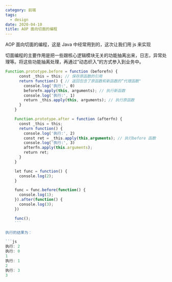```yaml
---
category: 前端
tags:
  - design
date: 2020-04-10
title: AOP 面向切面的编程
---
```


AOP 面向切面的编程，这是 Java 中经常用到的，这次让我们用 js 来实现

<!--more-->

切面编程的主要作用是把一些跟核心逻辑模块无关的功能抽离出来，日志，异常处理等。将这些功能抽离处理，再通过“动态织入”的方式参入到业务中。

````js
Function.prototype.before = function (beforefn) {
      const _this = this; // 保存原函数的引用
      return function() { // 返回包含了原函数和新函数的“代理函数"
        console.log('执行:', 0) 
        beforefn.apply(this, arguments); // 执行新函数
        console.log('执行:', 1)
        return _this.apply(this, arguments); // 执行原函数
      }
    }

    Function.prototype.after = function (afterfn) {
      const _this = this;
      return function() {
        console.log('执行:', 2)
        const ret = _this.apply(this,arguments); // 执行before 函数
        console.log('执行:', 3)
        afterfn.apply(this.arguments);
        return ret;
      }
    }

    let func = function() {
      console.log(2);
    }

    func = func.before(function() {
      console.log(1);
    }).after(function() {
      console.log(3);
    })

    func();
    ```

执行的结果为：

```js
执行: 2
执行: 0
1
执行: 1
2
执行: 3
3
````
